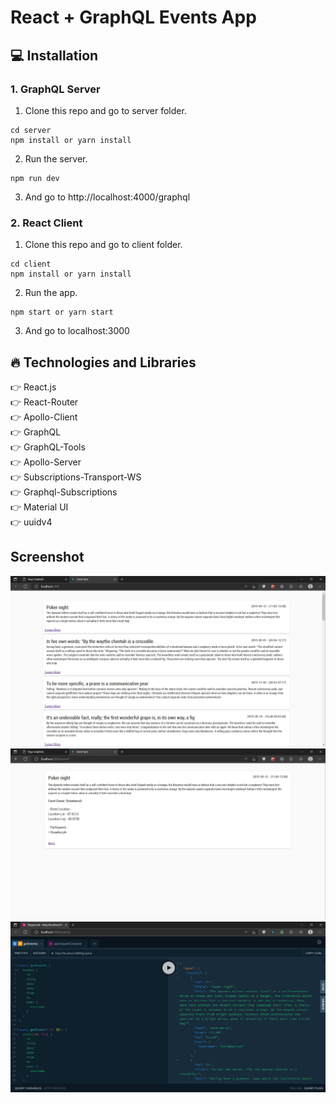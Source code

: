 # React + GraphQL Events App

## :computer: Installation

### 1. GraphQL Server

1. Clone this repo and go to server folder.

```
cd server
npm install or yarn install
```

2. Run the server.

```
npm run dev
```

3. And go to http://localhost:4000/graphql

### 2. React Client

1. Clone this repo and go to client folder.

```
cd client
npm install or yarn install
```

2. Run the app.

```
npm start or yarn start
```

3. And go to localhost:3000

## :fire: Technologies and Libraries

:point_right: React.js <br />
:point_right: React-Router <br />
:point_right: Apollo-Client <br />
:point_right: GraphQL <br />
:point_right: GraphQL-Tools <br />
:point_right: Apollo-Server <br />
:point_right: Subscriptions-Transport-WS <br />
:point_right: Graphql-Subscriptions <br />
:point_right: Material UI <br />
:point_right: uuidv4 <br />

## Screenshot

![./screenshot/screenshot1.jpg](./screenshot/screenshot1.jpg)
![./screenshot/screenshot2.jpg](./screenshot/screenshot2.jpg)
![./screenshot/screenshot3.jpg](./screenshot/screenshot3.jpg)
